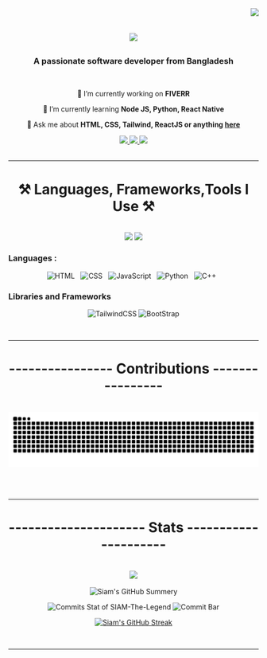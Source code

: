 <img align="right" src="https://visitor-badge.laobi.icu/badge?page_id=SIAM-TheLegend.SIAM-TheLegend" />

<h1 align="center">
  <img src="https://readme-typing-svg.herokuapp.com/?font=Righteous&size=35&center=true&vCenter=true&width=500&height=70&duration=4000&lines=Hi+There!+👋;+I'm+Shahriar+Hasan+Siam!;A+Full-Stack+Web+Developer;From+Bangladesh;" />
</h1>

<h3 align="center">A passionate software developer from Bangladesh</h3>
<br/>

<div align="center">
 
 🔭 I’m currently working on **FIVERR**
 
 🌱 I’m currently learning **Node JS, Python, React Native**

💬 Ask me about **HTML, CSS, Tailwind, ReactJS or anything [here](https://github.com/SIAM-TheLegend/SIAM-TheLegend/issues)**

</div>
<div align="center"> 
  <a href="https://facebook.com/Siam.TheLegend" target="_blank">
    <img src="https://img.shields.io/badge/Facebook-2B2FFF?style=for-the-badge&logo=facebook&logoColor=white" target="_blank" />
  </a>
  <a href="mailto:siamshahriarhasan@gmail.com">
    <img src="https://img.shields.io/badge/Gmail-333333?style=for-the-badge&logo=gmail&logoColor=red" />
  </a>
  <a href="https://linkedin.com/in/pedro-sales-muniz" target="_blank">
    <img src="https://img.shields.io/badge/LinkedIn-0077B5?style=for-the-badge&logo=linkedin&logoColor=white" target="_blank" />
  </a>
</div>
<br/>

<hr/>
 
<div align="center">
<h1>⚒️ Languages, Frameworks,Tools I Use ⚒️</h1>
<br/>
    <img src="https://skillicons.dev/icons?i=python,vscode,html,javascript,css,git,github,figma" />
    <img src="https://skillicons.dev/icons?i=nextjs,react,nodejs,express,tailwind,firebase,mongodb,materialui,mysql" /><br>

<h3 align="left" border-bottom="1px">Languages :</h3>

![HTML](https://skillicons.dev/icons?i=html "HTML") &nbsp;
![CSS](https://skillicons.dev/icons?i=css "CSS") &nbsp;
![JavaScript](https://skillicons.dev/icons?i=javascript "JavaScript") &nbsp;
![Python](https://skillicons.dev/icons?i=python "Python") &nbsp;
![C++](https://skillicons.dev/icons?i=cpp "C++") &nbsp;

<h3 align="left" border-bottom="1px">Libraries and Frameworks</h3>

![TailwindCSS](https://skillicons.dev/icons?i=tailwind "TailwindCSS")
![BootStrap](https://skillicons.dev/icons?i=bootstrap "Bootstrap")

</div>

<br/>
<hr/>

<div align="center">
  <h1>---------------- Contributions ----------------</h1>
  <br>

  <img alt="snake eating my contributions" src="https://raw.githubusercontent.com/SIAM-TheLegend/SIAM-TheLegend/output/github-contribution-grid-snake-dark.svg" />
  
  <br/><br/>
</div>

<hr/>

<div align="center">
<h1>--------------------- Stats ---------------------</h1>
<br/>
  <img width=325 src="https://github-readme-stats.vercel.app/api/top-langs/?username=SIAM-TheLegend&layout=compact&langs_count=8&theme=react&border_radius=10&count_private=true" />

![Siam's GitHub Summery](http://github-profile-summary-cards.vercel.app/api/cards/profile-details?username=SIAM-TheLegend&theme=transparent)

![Commits Stat of SIAM-The-Legend](http://github-profile-summary-cards.vercel.app/api/cards/stats?username=SIAM-TheLegend&theme=transparent)
![Commit Bar](http://github-profile-summary-cards.vercel.app/api/cards/productive-time?username=SIAM-TheLegend&theme=transparent&utcOffset=8)

[![Siam's GitHub Streak](https://streak-stats.demolab.com?user=SIAM-TheLegend&theme=dark&hide_border=true&border_radius=1&mode=weekly&card_width=1000)](https://git.io/streak-stats)

</div>

<br/>
<hr/>
